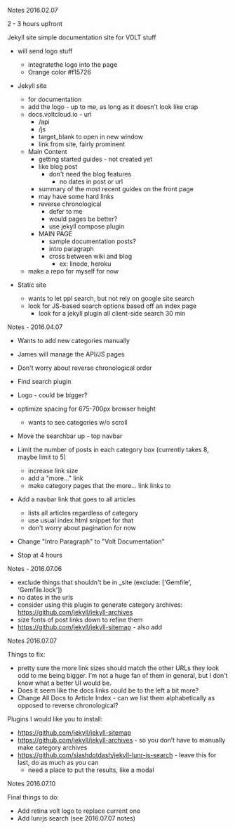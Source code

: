 Notes 2016.02.07

2 - 3 hours upfront

Jekyll site simple documentation site for VOLT stuff

- will send logo stuff
  - integratethe logo into the page
  - Orange color #f15726

- Jekyll site
  - for documentation
  - add the logo - up to me, as long as it doesn't look like crap
  - docs.voltcloud.io - url
    - /api
    - /js
    - target_blank to open in new window
    - link from site, fairly prominent
  - Main Content
    - getting started guides - not created yet
    - like blog post
      - don't need the blog features
        - no dates in post or url
    - summary of the most recent guides on the front page
    - may have some hard links
    - reverse chronological
      - defer to me
      - would pages be better?
      - use jekyll compose plugin
    - MAIN PAGE
      - sample documentation posts?
      - intro paragraph
      - cross between wiki and blog
        - ex: linode, heroku
  - make a repo for myself for now

- Static site
  - wants to let ppl search, but not rely on google site search
  - look for JS-based search options based off an index page
    - look for a jekyll plugin all client-side search 30 min

Notes - 2016.04.07

- Wants to add new categories manually
- James will manage the API/JS pages
- Don't worry about reverse chronological order

- Find search plugin
- Logo - could be bigger?
- optimize spacing for 675-700px browser height
  - wants to see categories w/o scroll
- Move the searchbar up - top navbar
- Limit the number of posts in each category box (currently takes 8, maybe limit to 5)
  - increase link size
  - add a "more..." link
  - make category pages that the more... link links to
- Add a navbar link that goes to all articles
  - lists all articles regardless of category
  - use usual index.html snippet for that
  - don't worry about pagination for now
- Change "Intro Paragraph" to "Volt Documentation"
- Stop at 4 hours

Notes - 2016.07.06

- exclude things that shouldn't be in _site (exclude: ['Gemfile', 'Gemfile.lock'])
- no dates in the urls
- consider using this plugin to generate category archives: https://github.com/jekyll/jekyll-archives
- size fonts of post links down to refine them
- https://github.com/jekyll/jekyll-sitemap - also add

Notes 2016.07.07

Things to fix:
- pretty sure the more link sizes should match the other URLs they look odd to me being bigger. I’m not a huge fan of them in general, but I don’t know what a better UI would be.
- Does it seem like the docs links could be to the left a bit more?
- Change All Docs to Article Index - can we list them alphabetically as opposed to reverse chronological?

Plugins I would like you to install:
- https://github.com/jekyll/jekyll-sitemap
- https://github.com/jekyll/jekyll-archives - so you don’t have to manually make category archives
- https://github.com/slashdotdash/jekyll-lunr-js-search - leave this for last, do as much as you can
  - need a place to put the results, like a modal

Notes 2016.07.10

Final things to do:
- Add retina volt logo to replace current one
- Add lunrjs search (see 2016.07.07 notes)

